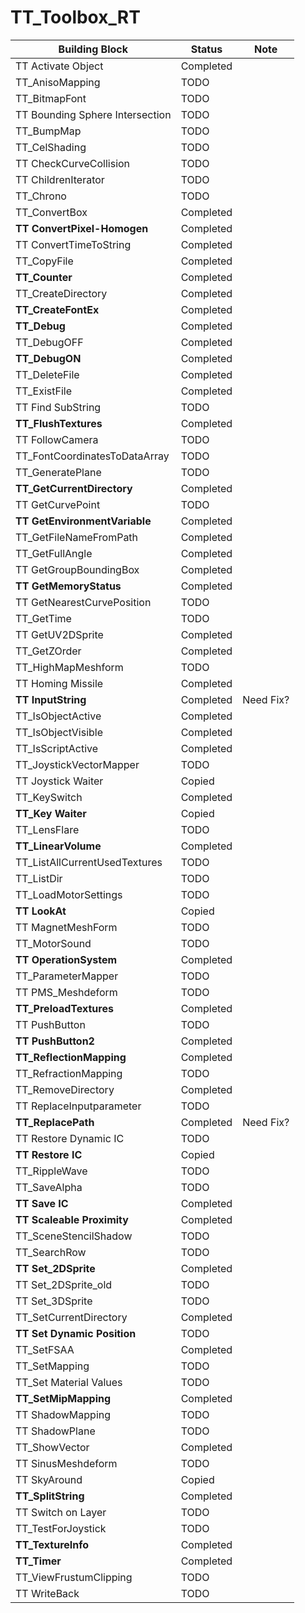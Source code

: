 # TT_Toolbox_RT

| Building Block                  | Status    | Note      |
| ------------------------------- | --------- | --------- |
| TT Activate Object              | Completed |           |
| TT_AnisoMapping                 | TODO      |           |
| TT_BitmapFont                   | TODO      |           |
| TT Bounding Sphere Intersection | TODO      |           |
| TT_BumpMap                      | TODO      |           |
| TT_CelShading                   | TODO      |           |
| TT CheckCurveCollision          | TODO      |           |
| TT ChildrenIterator             | TODO      |           |
| TT_Chrono                       | TODO      |           |
| TT_ConvertBox                   | Completed |           |
| **TT ConvertPixel-Homogen**     | Completed |           |
| TT ConvertTimeToString          | Completed |           |
| TT_CopyFile                     | Completed |           |
| **TT_Counter**                  | Completed |           |
| TT_CreateDirectory              | Completed |           |
| **TT_CreateFontEx**             | Completed |           |
| **TT_Debug**                    | Completed |           |
| TT_DebugOFF                     | Completed |           |
| **TT_DebugON**                  | Completed |           |
| TT_DeleteFile                   | Completed |           |
| TT_ExistFile                    | Completed |           |
| TT Find SubString               | TODO      |           |
| **TT_FlushTextures**            | Completed |           |
| TT FollowCamera                 | TODO      |           |
| TT_FontCoordinatesToDataArray   | TODO      |           |
| TT_GeneratePlane                | TODO      |           |
| **TT_GetCurrentDirectory**      | Completed |           |
| TT GetCurvePoint                | TODO      |           |
| **TT GetEnvironmentVariable**   | Completed |           |
| TT_GetFileNameFromPath          | Completed |           |
| TT_GetFullAngle                 | Completed |           |
| TT GetGroupBoundingBox          | Completed |           |
| **TT GetMemoryStatus**          | Completed |           |
| TT GetNearestCurvePosition      | TODO      |           |
| TT_GetTime                      | TODO      |           |
| TT GetUV2DSprite                | Completed |           |
| TT_GetZOrder                    | Completed |           |
| TT_HighMapMeshform              | TODO      |           |
| TT Homing Missile               | Completed |           |
| **TT InputString**              | Completed | Need Fix? |
| TT_IsObjectActive               | Completed |           |
| TT_IsObjectVisible              | Completed |           |
| TT_IsScriptActive               | Completed |           |
| TT_JoystickVectorMapper         | TODO      |           |
| TT Joystick Waiter              | Copied    |           |
| TT_KeySwitch                    | Completed |           |
| **TT_Key Waiter**               | Copied    |           |
| TT_LensFlare                    | TODO      |           |
| **TT_LinearVolume**             | Completed |           |
| TT_ListAllCurrentUsedTextures   | TODO      |           |
| TT_ListDir                      | TODO      |           |
| TT_LoadMotorSettings            | TODO      |           |
| **TT LookAt**                   | Copied    |           |
| TT MagnetMeshForm               | TODO      |           |
| TT_MotorSound                   | TODO      |           |
| **TT OperationSystem**          | Completed |           |
| TT_ParameterMapper              | TODO      |           |
| TT PMS_Meshdeform               | TODO      |           |
| **TT_PreloadTextures**          | Completed |           |
| TT PushButton                   | TODO      |           |
| **TT PushButton2**              | Completed |           |
| **TT_ReflectionMapping**        | Completed |           |
| TT_RefractionMapping            | TODO      |           |
| TT_RemoveDirectory              | Completed |           |
| TT ReplaceInputparameter        | TODO      |           |
| **TT_ReplacePath**              | Completed | Need Fix? |
| TT Restore Dynamic IC           | TODO      |           |
| **TT Restore IC**               | Copied    |           |
| TT_RippleWave                   | TODO      |           |
| TT_SaveAlpha                    | TODO      |           |
| **TT Save IC**                  | Completed |           |
| **TT Scaleable Proximity**      | Completed |           |
| TT_SceneStencilShadow           | TODO      |           |
| TT_SearchRow                    | TODO      |           |
| **TT Set_2DSprite**             | Completed |           |
| TT Set_2DSprite_old             | TODO      |           |
| TT Set_3DSprite                 | TODO      |           |
| TT_SetCurrentDirectory          | Completed |           |
| **TT Set Dynamic Position**     | TODO      |           |
| TT_SetFSAA                      | Completed |           |
| TT_SetMapping                   | TODO      |           |
| TT_Set Material Values          | TODO      |           |
| **TT_SetMipMapping**            | Completed |           |
| TT ShadowMapping                | TODO      |           |
| TT ShadowPlane                  | TODO      |           |
| TT_ShowVector                   | Completed |           |
| TT SinusMeshdeform              | TODO      |           |
| TT SkyAround                    | Copied    |           |
| **TT_SplitString**              | Completed |           |
| TT Switch on Layer              | TODO      |           |
| TT_TestForJoystick              | TODO      |           |
| **TT_TextureInfo**              | Completed |           |
| **TT_Timer**                    | Completed |           |
| TT_ViewFrustumClipping          | TODO      |           |
| TT WriteBack                    | TODO      |           |

